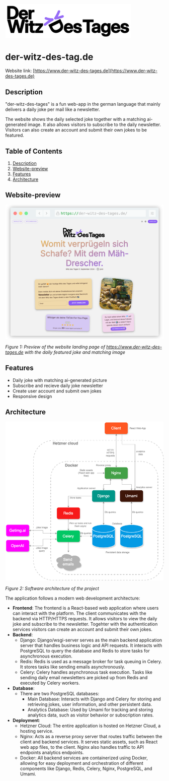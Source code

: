 <img src="./images/brand/witz-des-tages-logo-light-full.png" 
alt="Logo" width="400"/>

# der-witz-des-tag.de
Website link: [https://www.der-witz-des-tages.de](https://www.der-witz-des-tages.de)

## Description
"der-witz-des-tages" is a fun web-app in the german language that mainly delivers a daily joke per mail like a newsletter.

The website shows the daily selected joke together with a matching ai-generated image. It also allows visitors to subscribe to the daily newsletter. Visitors can also create an account and submit their own jokes to be featured.

## Table of Contents
1. [Description](#description)
2. [Website-preview](#website-preview)
3. [Features](#features)
4. [Architecture](#architecture)

## Website-preview
<img src="./images/readme/website-preview.png" 
alt="Preview" width="600"/>

*Figure 1: Preview of the website landing page of https://www.der-witz-des-tages.de with the daily featured joke and matching image*

## Features
- Daily joke with matching ai-generated picture
- Subscribe and recieve daily joke newsletter
- Create user account and submit own jokes
- Responsive design

## Architecture
<img src="./images/readme/architecture.png" 
alt="Architecture" width="600"/>

*Figure 2: Software architecture of the project*

The application follows a modern web development architecture:

- **Frontend**: The frontend is a React-based web application where users can interact with the platform. The client communicates with the backend via HTTP/HTTPS requests. It allows visitors to view the daily joke and subscribe to the newsletter. Togehter with the authentication services visitors can create an account and submit their own jokes.
- **Backend**:
    - Django: Django/wsgi-server serves as the main backend application server that handles business logic and API requests. It interacts with PostgreSQL to query the database and Redis to store tasks for asynchronous execution.
    - Redis: Redis is used as a message broker for task queuing in Celery. It stores tasks like sending emails asynchronously.
    - Celery: Celery handles asynchronous task execution. Tasks like sending daily email newsletters are picked up from Redis and executed by Celery workers.
- **Database**:
    - There are two PostgreSQL databases:
        - Main Database: Interacts with Django and Celery for storing and retrieving jokes, user information, and other persistent data.
        - Analytics Database: Used by Umami for tracking and storing analytics data, such as visitor behavior or subscription rates.
- **Deployment**: 
    - Hetzner Cloud: The entire application is hosted on Hetzner Cloud, a hosting service.
    - Nginx: Acts as a reverse proxy server that routes traffic between the client and backend services. It serves static assets, such as React web app files, to the client. Nginx also handles traffic to API endpoints analytics endpoints.
    - Docker: All backend services are containerized using Docker, allowing for easy deployment and orchestration of different components like Django, Redis, Celery, Nginx, PostgreSQL, and Umami.
